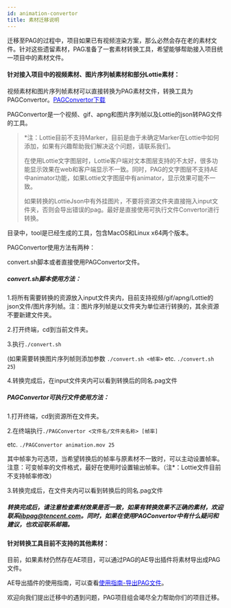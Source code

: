 ```yaml
---
id: animation-convertor
title: 素材迁移说明
---
```


迁移至PAG的过程中，项目如果已有视频渲染方案，那么必然会存在老的素材文件。针对这些遗留素材，PAG准备了一套素材转换工具，希望能够帮助接入项目统一项目中的素材文件。



#### 针对接入项目中的视频素材、图片序列帧素材和部分Lottie素材：

视频素材和图片序列帧素材可以直接转换为PAG素材文件，转换工具为PAGConvertor。[<font color=blue>PAGConvertor下载</font>](/file/PAGConvertor.zip) 

PAGConvertor是一个视频、gif、apng和图片序列帧以及Lottie的json转PAG文件的工具。

> *注：Lottie目前不支持Marker，目前是由于未确定Marker在Lottie中如何添加，如果有兴趣帮助我们解决这个问题，请联系我们。
>
> 在使用Lottie文字图层时，Lottie客户端对文本图层支持的不太好，很多功能显示效果在web和客户端显示不一致。同时，PAG的文字图层不支持AE中animator功能，如果Lottie文字图层中有animator，显示效果可能不一致。
>
> 如果转换的LottieJson中有外挂图片，不要将资源文件夹直接拖入input文件夹，否则会导出错误的pag。最好是直接使用可执行文件Convertor进行转换。

目录中，tool是已经生成的工具，包含MacOS和Linux x64两个版本。

PAGConvertor使用方法有两种：

convert.sh脚本或者直接使用PAGConvertor文件。

##### convert.sh脚本使用方法：

1.将所有需要转换的资源放入input文件夹内，目前支持视频/gif/apng/Lottie的json文件/图片序列帧。注：图片序列帧是以文件夹为单位进行转换的，其余资源不要新建文件夹。

2.打开终端，cd到当前文件夹。

3.执行`./convert.sh` 

(如果需要转换图片序列帧则添加参数 `./convert.sh <帧率>`  etc. `./convert.sh 25`)

4.转换完成后，在input文件夹内可以看到转换后的同名.pag文件

##### PAGConvertor可执行文件使用方法：

1.打开终端，cd到资源所在文件夹。

2.在终端执行`./PAGConvertor <文件名/文件夹名称> [帧率]` 

etc. `./PAGConvertor animation.mov 25`

其中帧率为可选项，当希望转换后的帧率与原素材不一致时，可以主动设置帧率。注意：可变帧率的文件格式，最好在使用时设置输出帧率。（注*：Lottie文件目前不支持帧率修改）

3.转换完成后，在文件夹内可以看到转换后的同名.pag文件



##### 转换完成后，请注意检查素材效果是否一致，如果有转换效果不正确的素材，欢迎联系**libpag@tencent.com**。同时，如果在使用PAGConvertor中有什么疑问和建议，也欢迎联系邮箱。



#### 针对转换工具目前不支持的其他素材：

目前，如果素材仍然存在AE项目，可以通过PAG的AE导出插件将素材导出成PAG文件。

AE导出插件的使用指南，可以查看[<font color=blue>使用指南-导出PAG文件</font>](/docs/pag-export.html)。



欢迎向我们提出迁移中的遇到问题，PAG项目组会竭尽全力帮助你们的项目迁移。
